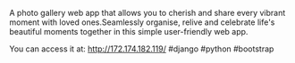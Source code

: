 A photo gallery web app that allows you to cherish and share every vibrant moment with loved ones.Seamlessly organise, relive and celebrate life's beautiful moments together in this simple user-friendly web app.

You can access it at: http://172.174.182.119/
#django #python #bootstrap